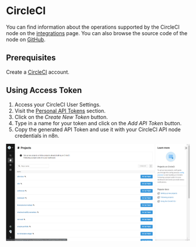 # CircleCI

You can find information about the operations supported by the CircleCI node on the [integrations](https://n8n.io/integrations/n8n-nodes-base.circleCi) page. You can also browse the source code of the node on [GitHub](https://github.com/n8n-io/n8n/tree/master/packages/nodes-base/nodes/CircleCi).

## Prerequisites

Create a [CircleCI](https://circleci.com/) account. 

## Using Access Token

1. Access your CircleCI User Settings.
2. Visit the [Personal API Tokens](https://app.circleci.com/settings/user/tokens) section.
3. Click on the *Create New Token* button.
4. Type in a name for your token and click on the *Add API Token* button.
5. Copy the generated API Token and use it with your CircleCI API node credentials in n8n.

![Getting CircleCI credentials](./using-access-token.gif)
